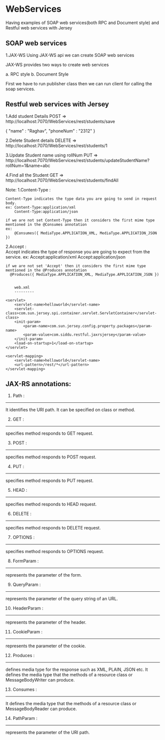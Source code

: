 # WebServices
Having examples of SOAP web services(both RPC and Document style) and Restful web services with Jersey

SOAP web services 
--------------------
1.JAX-WS
  Using JAX-WS api we can create SOAP web services
  
  JAX-WS provides two ways to create web services
 
  a. RPC style
  b. Document Style
  
 First we have to run publisher class then we can run client for calling the soap services. 



  
  
Restful web services with Jersey
---------------------------------

1.Add student Details
POST => http://localhost:7070/WebServices/rest/students/save

{
"name" : "Raghav",
"phoneNum" : "2312"
}


2.Delete Student details
DELETE => http://localhost:7070/WebServices/rest/students/1

3.Update Student name using rollNum
PUT => http://localhost:7070/WebServices/rest/students/updateStudentName?rollNum=1&name=abc


4.Find all the Student
GET => http://localhost:7070/WebServices/rest/students/findAll



Note:
1.Content-Type :
  	
  	Content-Type indicates the type data you are going to send in request body.
 	ex: Content-Type:application/xml
 		Content-Type:application/json
 		
 	if we are not set Content-Type then it considers the first mime type mentioned in the @Consumes annotation
 	ex:
 		@Consumes({ MediaType.APPLICATION_XML, MediaType.APPLICATION_JSON })
 		
 	
2.Accept :	
	  Accept indicates  the type of response you are going to expect from the service.
	  ex: Accept:application/xml
	  	  Accept:application/json
	  	  
	if we are not set 'Accept' then it considers the first mime type mentioned in the @Produces annotation  	    
	  @Produces({ MediaType.APPLICATION_XML, MediaType.APPLICATION_JSON })
	  

		web.xml
		---------
		
	<servlet>
		<servlet-name>helloworld</servlet-name>
		<servlet-class>com.sun.jersey.spi.container.servlet.ServletContainer</servlet-class>
		<init-param>
			<param-name>com.sun.jersey.config.property.packages</param-name>
			<param-value>com.siddu.restful.jaxrsjersey</param-value>
		</init-param>
		<load-on-startup>1</load-on-startup>
	</servlet>
 
	<servlet-mapping>
		<servlet-name>helloworld</servlet-name>
		<url-pattern>/rest/*</url-pattern>
	</servlet-mapping>
	
	
JAX-RS annotations:
--------------------

1. Path :
-------- 
   It identifies the URI path. It can be specified on class or method.
   

2. GET :
-------- 
   specifies method responds to GET request.
   
3. POST :
-------- 
   specifies method responds to POST request.
   
4. PUT :
-------- 
   specifies method responds to PUT request.
   
5. HEAD :
-------- 
   specifies method responds to HEAD request.
   
6. DELETE :
-------- 
   specifies method responds to DELETE request.
   
7. OPTIONS :
-------- 
   specifies method responds to OPTIONS request.
   
8. FormParam :
-------- 
   represents the parameter of the form.
   
9. QueryParam :
-------- 
   represents the parameter of the query string of an URL.
   
10. HeaderParam :
-------- 
   represents the parameter of the header.
   
11. CookieParam :
----------------
   represents the parameter of the cookie.
   
12. Produces :
----------------
   defines media type for the response such as XML, PLAIN, JSON etc. It defines the media type that the methods of a   resource class or MessageBodyWriter can produce.
   
13. Consumes :
-------- 
  It defines the media type that the methods of a resource class or MessageBodyReader can produce.

14. PathParam : 
-------- 
   represents the parameter of the URI path.
	


